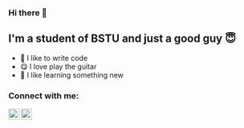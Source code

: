 ### Hi there 👋

## I'm a student of BSTU and just a good guy 😇
- 💪 I like to write code
- 😋 I love play the guitar
- 💾 I like learning something new

### Connect with me:

[<img align="left" alt="LinkedIn" width="22px" src="https://cdn.jsdelivr.net/npm/simple-icons@v3/icons/linkedin.svg" />][linkedin]
[<img align="left" alt="VK" width="22px" src="https://cdn.jsdelivr.net/npm/simple-icons@v3/icons/vk.svg" />][vk]


[linkedin]: https://www.linkedin.com/in/daniil-motolyha-9528a31b0/
[vk]: https://vk.com/duni_k
